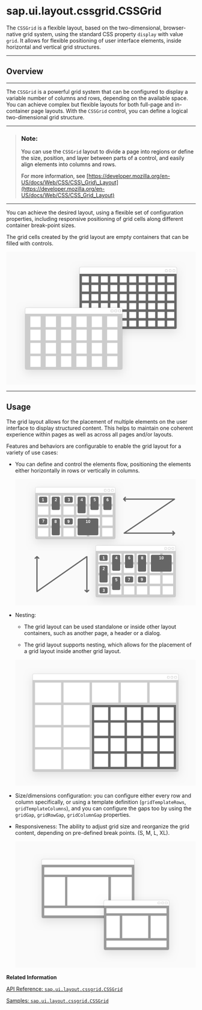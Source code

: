 <!-- loiod6fc40bab9b549828782ba4846298417 -->

# sap.ui.layout.cssgrid.CSSGrid

The `CSSGrid` is a flexible layout, based on the two-dimensional, browser-native grid system, using the standard CSS property `display` with value `grid`. It allows for flexible positioning of user interface elements, inside horizontal and vertical grid structures.

***

<a name="loiod6fc40bab9b549828782ba4846298417__section_r1y_nf5_xfb"/>

## Overview

***

The `CSSGrid` is a powerful grid system that can be configured to display a variable number of columns and rows, depending on the available space. You can achieve complex but flexible layouts for both full-page and in-container page layouts. With the `CSSGrid` control, you can define a logical two-dimensional grid structure.

***

> ### Note:  
> You can use the `CSSGrid` layout to divide a page into regions or define the size, position, and layer between parts of a control, and easily align elements into columns and rows.
> 
> For more information, see [https://developer.mozilla.org/en-US/docs/Web/CSS/CSS\_Grid\_Layout](https://developer.mozilla.org/en-US/docs/Web/CSS/CSS_Grid_Layout)

***

You can achieve the desired layout, using a flexible set of configuration properties, including responsive positioning of grid cells along different container break-point sizes.

The grid cells created by the grid layout are empty containers that can be filled with controls.

![](images/loio69776c2a45394ddfbcd17efd5c3b2357_LowRes.png)

***

<a name="loiod6fc40bab9b549828782ba4846298417__section_py1_5f5_xfb"/>

## Usage

The grid layout allows for the placement of multiple elements on the user interface to display structured content. This helps to maintain one coherent experience within pages as well as across all pages and/or layouts.

Features and behaviors are configurable to enable the grid layout for a variety of use cases:

-   You can define and control the elements flow, positioning the elements either horizontally in rows or vertically in columns.

    ![](images/loio0073799c39aa46dabd53c9e8cff872cd_LowRes.png)

-   Nesting:

    -   The grid layout can be used standalone or inside other layout containers, such as another page, a header or a dialog.

    -   The grid layout supports nesting, which allows for the placement of a grid layout inside another grid layout.


    ![](images/loio215f9816de1040d39b6e35ec55f2e383_LowRes.png)

-   Size/dimensions configuration: you can configure either every row and column specifically, or using a template definition \(`gridTemplateRows`, `gridTemplateColumns`\), and you can configure the gaps too by using the `gridGap`, `gridRowGap`, `gridColumnGap` properties.

-   Responsiveness: The ability to adjust grid size and reorganize the grid content, depending on pre-defined break points. \(S, M, L, XL\).

    ![](images/loioc13d07d374a247eb97c276c269705c7b_LowRes.png)


**Related Information**  


[API Reference: `sap.ui.layout.cssgrid.CSSGrid`](https://ui5.sap.com/#/api/sap.ui.layout.cssgrid.CSSGrid)

[Samples: `sap.ui.layout.cssgrid.CSSGrid`](https://ui5.sap.com/#/entity/sap.ui.layout.cssgrid.CSSGrid)

